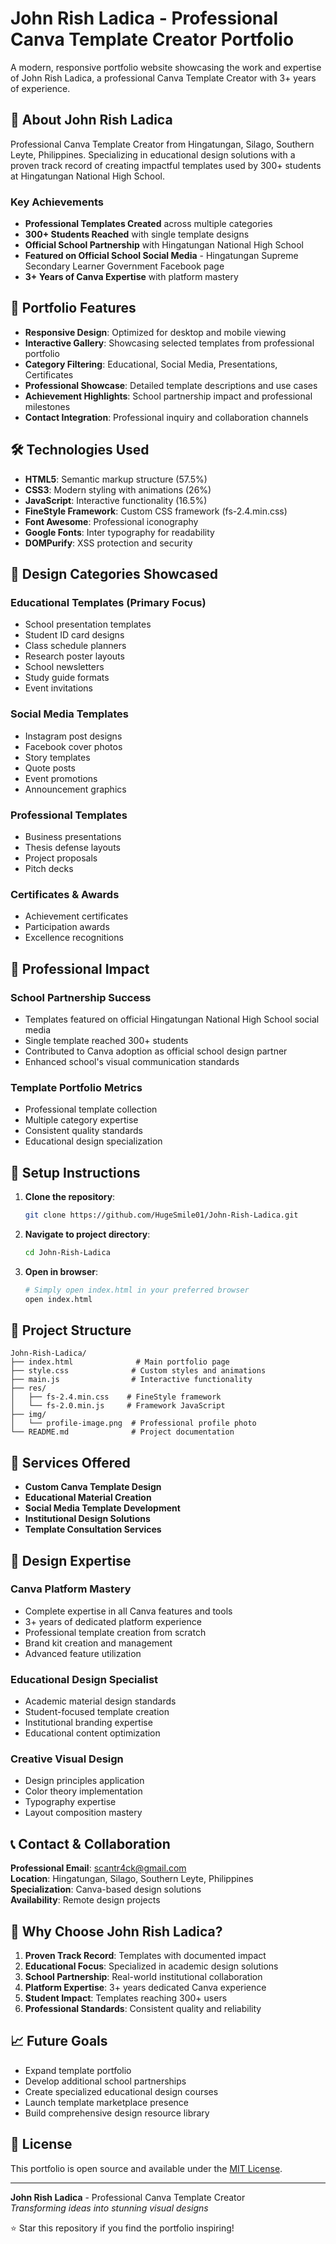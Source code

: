# John Rish Ladica - Professional Canva Template Creator Portfolio

A modern, responsive portfolio website showcasing the work and expertise of John Rish Ladica, a professional Canva Template Creator with 3+ years of experience.

## 🎨 About John Rish Ladica

Professional Canva Template Creator from Hingatungan, Silago, Southern Leyte, Philippines. Specializing in educational design solutions with a proven track record of creating impactful templates used by 300+ students at Hingatungan National High School.

### Key Achievements
- **Professional Templates Created** across multiple categories
- **300+ Students Reached** with single template designs
- **Official School Partnership** with Hingatungan National High School
- **Featured on Official School Social Media** - Hingatungan Supreme Secondary Learner Government Facebook page
- **3+ Years of Canva Expertise** with platform mastery

## 🚀 Portfolio Features

- **Responsive Design**: Optimized for desktop and mobile viewing
- **Interactive Gallery**: Showcasing selected templates from professional portfolio
- **Category Filtering**: Educational, Social Media, Presentations, Certificates
- **Professional Showcase**: Detailed template descriptions and use cases
- **Achievement Highlights**: School partnership impact and professional milestones
- **Contact Integration**: Professional inquiry and collaboration channels

## 🛠️ Technologies Used

- **HTML5**: Semantic markup structure (57.5%)
- **CSS3**: Modern styling with animations (26%)
- **JavaScript**: Interactive functionality (16.5%)
- **FineStyle Framework**: Custom CSS framework (fs-2.4.min.css)
- **Font Awesome**: Professional iconography
- **Google Fonts**: Inter typography for readability
- **DOMPurify**: XSS protection and security

## 📱 Design Categories Showcased

### Educational Templates (Primary Focus)
- School presentation templates
- Student ID card designs
- Class schedule planners
- Research poster layouts
- School newsletters
- Study guide formats
- Event invitations

### Social Media Templates
- Instagram post designs
- Facebook cover photos
- Story templates
- Quote posts
- Event promotions
- Announcement graphics

### Professional Templates
- Business presentations
- Thesis defense layouts
- Project proposals
- Pitch decks

### Certificates & Awards
- Achievement certificates
- Participation awards
- Excellence recognitions

## 🎯 Professional Impact

### School Partnership Success
- Templates featured on official Hingatungan National High School social media
- Single template reached 300+ students
- Contributed to Canva adoption as official school design partner
- Enhanced school's visual communication standards

### Template Portfolio Metrics
- Professional template collection
- Multiple category expertise
- Consistent quality standards
- Educational design specialization

## 🔧 Setup Instructions

1. **Clone the repository**:
   ```bash
   git clone https://github.com/HugeSmile01/John-Rish-Ladica.git
   ```

2. **Navigate to project directory**:
   ```bash
   cd John-Rish-Ladica
   ```

3. **Open in browser**:
   ```bash
   # Simply open index.html in your preferred browser
   open index.html
   ```

## 📁 Project Structure

```
John-Rish-Ladica/
├── index.html              # Main portfolio page
├── style.css              # Custom styles and animations
├── main.js                # Interactive functionality
├── res/
│   ├── fs-2.4.min.css    # FineStyle framework
│   └── fs-2.0.min.js     # Framework JavaScript
├── img/
│   └── profile-image.png  # Professional profile photo
└── README.md              # Project documentation
```

## 💼 Services Offered

- **Custom Canva Template Design**
- **Educational Material Creation**
- **Social Media Template Development**
- **Institutional Design Solutions**
- **Template Consultation Services**

## 🎨 Design Expertise

### Canva Platform Mastery
- Complete expertise in all Canva features and tools
- 3+ years of dedicated platform experience
- Professional template creation from scratch
- Brand kit creation and management
- Advanced feature utilization

### Educational Design Specialist
- Academic material design standards
- Student-focused template creation
- Institutional branding expertise
- Educational content optimization

### Creative Visual Design
- Design principles application
- Color theory implementation
- Typography expertise
- Layout composition mastery

## 📞 Contact & Collaboration

**Professional Email**: scantr4ck@gmail.com  
**Location**: Hingatungan, Silago, Southern Leyte, Philippines  
**Specialization**: Canva-based design solutions  
**Availability**: Remote design projects

## 🌟 Why Choose John Rish Ladica?

1. **Proven Track Record**: Templates with documented impact
2. **Educational Focus**: Specialized in academic design solutions
3. **School Partnership**: Real-world institutional collaboration
4. **Platform Expertise**: 3+ years dedicated Canva experience
5. **Student Impact**: Templates reaching 300+ users
6. **Professional Standards**: Consistent quality and reliability

## 📈 Future Goals

- Expand template portfolio
- Develop additional school partnerships
- Create specialized educational design courses
- Launch template marketplace presence
- Build comprehensive design resource library

## 📄 License

This portfolio is open source and available under the [MIT License](LICENSE).

---

**John Rish Ladica** - Professional Canva Template Creator  
*Transforming ideas into stunning visual designs*

⭐ Star this repository if you find the portfolio inspiring!